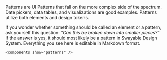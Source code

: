 Patterns are UI Patterns that fall on the more complex side of the spectrum. Date pickers, data tables, and visualizations are good examples. Patterns utilize both elements and design tokens.

If you wonder whether something should be called an element or a pattern, ask yourself this question: _“Can this be broken down into smaller pieces?”_ If the answer is yes, it should most likely be a pattern in Swayable Design System. Everything you see here is editable in Markdown format.

```
<components show="patterns" />
```
